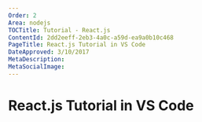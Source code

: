 ```yaml
---
Order: 2
Area: nodejs
TOCTitle: Tutorial - React.js
ContentId: 2dd2eeff-2eb3-4a0c-a59d-ea9a0b10c468
PageTitle: React.js Tutorial in VS Code
DateApproved: 3/10/2017
MetaDescription: 
MetaSocialImage: 
---
```


# React.js Tutorial in VS Code